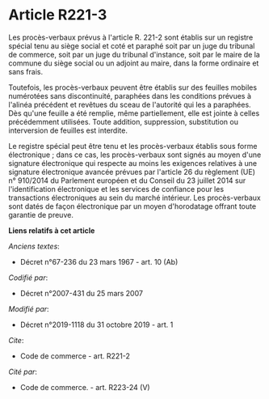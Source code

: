 # Article R221-3

Les procès-verbaux prévus à l'article R. 221-2 sont établis sur un registre spécial tenu au siège social et coté et paraphé
soit par un juge du tribunal de commerce, soit par un juge du tribunal d'instance, soit par le maire de la commune du siège
social ou un adjoint au maire, dans la forme ordinaire et sans frais.

Toutefois, les procès-verbaux peuvent être établis sur des feuilles mobiles numérotées sans discontinuité, paraphées dans les
conditions prévues à l'alinéa précédent et revêtues du sceau de l'autorité qui les a paraphées. Dès qu'une feuille a été
remplie, même partiellement, elle est jointe à celles précédemment utilisées. Toute addition, suppression, substitution ou
interversion de feuilles est interdite.

Le registre spécial peut être tenu et les procès-verbaux établis sous forme électronique ; dans ce cas, les procès-verbaux
sont signés au moyen d'une signature électronique qui respecte au moins les exigences relatives à une signature électronique
avancée prévues par l'article 26 du règlement (UE) n° 910/2014 du Parlement européen et du Conseil du 23 juillet 2014 sur
l'identification électronique et les services de confiance pour les transactions électroniques au sein du marché intérieur.
Les procès-verbaux sont datés de façon électronique par un moyen d'horodatage offrant toute garantie de preuve.

**Liens relatifs à cet article**

_Anciens textes_:

  - Décret n°67-236 du 23 mars 1967 - art. 10 (Ab)

_Codifié par_:

  - Décret n°2007-431 du 25 mars 2007

_Modifié par_:

  - Décret n°2019-1118 du 31 octobre 2019 - art. 1

_Cite_:

  - Code de commerce - art. R221-2

_Cité par_:

  - Code de commerce. - art. R223-24 (V)
